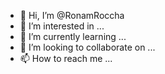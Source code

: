 - 👋 Hi, I’m @RonamRoccha
- 👀 I’m interested in ...
- 🌱 I’m currently learning ...
- 💞️ I’m looking to collaborate on ...
- 📫 How to reach me ...

<!---
RonamRoccha/RonamRoccha is a ✨ special ✨ repository because its `README.md` (this file) appears on your GitHub profile.
You can click the Preview link to take a look at your changes.
--->
